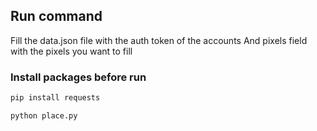 ## Run command

Fill the data.json file with the auth token of the accounts
And pixels field with the pixels you want to fill 

### Install packages before run

```bash
pip install requests
```


```bash
python place.py

```

